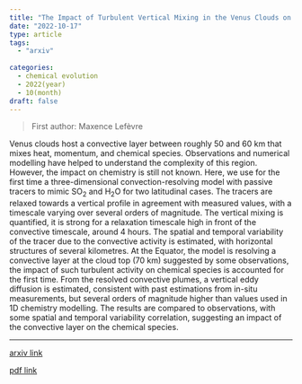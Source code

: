 ```yaml
---
title: "The Impact of Turbulent Vertical Mixing in the Venus Clouds on Chemical Tracers"
date: "2022-10-17"
type: article
tags:
  - "arxiv"
  
categories:
  - chemical evolution
  - 2022(year)
  - 10(month)
draft: false
---
```

> First author: Maxence Lefèvre

 Venus clouds host a convective layer between roughly 50 and 60 km that mixes
heat, momentum, and chemical species. Observations and numerical modelling have
helped to understand the complexity of this region. However, the impact on
chemistry is still not known. Here, we use for the first time a
three-dimensional convection-resolving model with passive tracers to mimic
SO$_2$ and H$_2$O for two latitudinal cases. The tracers are relaxed towards a
vertical profile in agreement with measured values, with a timescale varying
over several orders of magnitude. The vertical mixing is quantified, it is
strong for a relaxation timescale high in front of the convective timescale,
around 4 hours. The spatial and temporal variability of the tracer due to the
convective activity is estimated, with horizontal structures of several
kilometres. At the Equator, the model is resolving a convective layer at the
cloud top (70 km) suggested by some observations, the impact of such turbulent
activity on chemical species is accounted for the first time. From the resolved
convective plumes, a vertical eddy diffusion is estimated, consistent with past
estimations from in-situ measurements, but several orders of magnitude higher
than values used in 1D chemistry modelling. The results are compared to
observations, with some spatial and temporal variability correlation,
suggesting an impact of the convective layer on the chemical species.

---
[arxiv link](http://arxiv.org/abs/2210.09240v1)

[pdf link](http://arxiv.org/pdf/2210.09240v1)